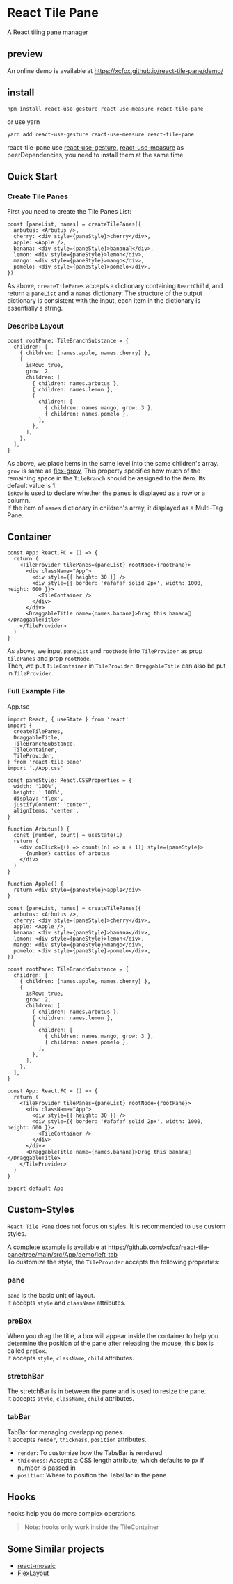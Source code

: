 # React Tile Pane

A React tiling pane manager

## preview

An online demo is available at https://xcfox.github.io/react-tile-pane/demo/

## install

```shell
npm install react-use-gesture react-use-measure react-tile-pane
```

or use yarn

```shell
yarn add react-use-gesture react-use-measure react-tile-pane
```

react-tile-pane use [react-use-gesture](https://www.npmjs.com/package/react-use-gesture), [react-use-measure](react-use-measure) as peerDependencies, you need to install them at the same time.

## Quick Start

### Create Tile Panes

First you need to create the Tile Panes List:

```tsx
const [paneList, names] = createTilePanes({
  arbutus: <Arbutus />,
  cherry: <div style={paneStyle}>cherry</div>,
  apple: <Apple />,
  banana: <div style={paneStyle}>banana🍌</div>,
  lemon: <div style={paneStyle}>lemon</div>,
  mango: <div style={paneStyle}>mango</div>,
  pomelo: <div style={paneStyle}>pomelo</div>,
})
```

As above, `createTilePanes` accepts a dictionary containing `ReactChild`, and return a `paneList` and a `names` dictionary. The structure of the output dictionary is consistent with the input, each item in the dictionary is essentially a string.

### Describe Layout

```tsx
const rootPane: TileBranchSubstance = {
  children: [
    { children: [names.apple, names.cherry] },
    {
      isRow: true,
      grow: 2,
      children: [
        { children: names.arbutus },
        { children: names.lemon },
        {
          children: [
            { children: names.mango, grow: 3 },
            { children: names.pomelo },
          ],
        },
      ],
    },
  ],
}
```

As above, we place items in the same level into the same children's array.  
`grow` is same as [flex-grow](https://developer.mozilla.org/en-US/docs/Web/CSS/flex-grow), This property specifies how much of the remaining space in the `TileBranch` should be assigned to the item. Its default value is 1.  
`isRow` is used to declare whether the panes is displayed as a row or a column.  
If the item of `names` dictionary in children's array, it displayed as a Multi-Tag Pane.

## Container

```tsx
const App: React.FC = () => {
  return (
    <TileProvider tilePanes={paneList} rootNode={rootPane}>
      <div className="App">
        <div style={{ height: 30 }} />
        <div style={{ border: '#afafaf solid 2px', width: 1000, height: 600 }}>
          <TileContainer />
        </div>
      </div>
      <DraggableTitle name={names.banana}>Drag this banana🍌</DraggableTitle>
    </TileProvider>
  )
}
```

As above, we input `paneList` and `rootNode` into `TileProvider` as prop `tilePanes` and prop `rootNode`.  
Then, we put `TileContainer` in `TileProvider`. `DraggableTitle` can also be put in `TileProvider`.

### Full Example File

App.tsc

```tsx
import React, { useState } from 'react'
import {
  createTilePanes,
  DraggableTitle,
  TileBranchSubstance,
  TileContainer,
  TileProvider,
} from 'react-tile-pane'
import './App.css'

const paneStyle: React.CSSProperties = {
  width: '100%',
  height: ' 100%',
  display: 'flex',
  justifyContent: 'center',
  alignItems: 'center',
}

function Arbutus() {
  const [number, count] = useState(1)
  return (
    <div onClick={() => count((n) => n + 1)} style={paneStyle}>
      {number} catties of arbutus
    </div>
  )
}

function Apple() {
  return <div style={paneStyle}>apple</div>
}

const [paneList, names] = createTilePanes({
  arbutus: <Arbutus />,
  cherry: <div style={paneStyle}>cherry</div>,
  apple: <Apple />,
  banana: <div style={paneStyle}>banana</div>,
  lemon: <div style={paneStyle}>lemon</div>,
  mango: <div style={paneStyle}>mango</div>,
  pomelo: <div style={paneStyle}>pomelo</div>,
})

const rootPane: TileBranchSubstance = {
  children: [
    { children: [names.apple, names.cherry] },
    {
      isRow: true,
      grow: 2,
      children: [
        { children: names.arbutus },
        { children: names.lemon },
        {
          children: [
            { children: names.mango, grow: 3 },
            { children: names.pomelo },
          ],
        },
      ],
    },
  ],
}

const App: React.FC = () => {
  return (
    <TileProvider tilePanes={paneList} rootNode={rootPane}>
      <div className="App">
        <div style={{ height: 30 }} />
        <div style={{ border: '#afafaf solid 2px', width: 1000, height: 600 }}>
          <TileContainer />
        </div>
      </div>
      <DraggableTitle name={names.banana}>Drag this banana🍌</DraggableTitle>
    </TileProvider>
  )
}

export default App
```

## Custom-Styles

`React Tile Pane` does not focus on styles.
It is recommended to use custom styles.

A complete example is available at https://github.com/xcfox/react-tile-pane/tree/main/src/App/demo/left-tab  
To customize the style, the `TileProvider` accepts the following properties:

### pane

`pane` is the basic unit of layout.  
It accepts `style` and `className` attributes.

### preBox

When you drag the title, a box will appear inside the container to help you determine the position of the pane after releasing the mouse, this box is called `preBox`.  
It accepts `style`, `className`, `child` attributes.

### stretchBar

The stretchBar is in between the pane and is used to resize the pane.  
It accepts `style`, `className`, `child` attributes.

### tabBar

TabBar for managing overlapping panes.  
It accepts `render`, `thickness`, `position` attributes.

- `render`: To customize how the TabsBar is rendered
- `thickness`: Accepts a CSS length attribute, which defaults to px if number is passed in
- `position`: Where to position the TabsBar in the pane

## Hooks

hooks help you do more complex operations.

> Note: hooks only work inside the TileContainer

## Some Similar projects

- [react-mosaic](https://github.com/nomcopter/react-mosaic)
- [FlexLayout](https://github.com/caplin/FlexLayout)
